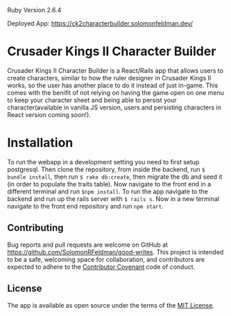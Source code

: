 Ruby Version 2.6.4

Deployed App: https://ck2characterbuilder.solomonfeldman.dev/

# Crusader Kings II Character Builder
Crusader Kings II Character Builder is a React/Rails app that allows users to create characters, similar to how the ruler designer in Crusader Kings II works, so the user has another place to do it instead of just in-game. This comes with the benifit of not relying on having the game open on one menu to keep your character sheet and being able to persist your character(available in vanilla JS version, users and persisting characters in React version coming soon!).

# Installation
To run the webapp in a development setting you need to first setup postgresql. Then clone the repository, from inside the backend, run ```$ bundle install```, then run ```$ rake db:create```, then migrate the db and seed it (in order to populate the traits table). Now navigate to the front end in a different terminal and run ```$npm install```. To run the app navigate to the backend and run up the rails server with ```$ rails s```. Now in a new terminal navigate to the front end repository and run ```npm start```.

## Contributing

Bug reports and pull requests are welcome on GitHub at https://github.com/SolomonRFeldman/good-writes. This project is intended to be a safe, welcoming space for collaboration, and contributors are expected to adhere to the [Contributor Covenant](http://contributor-covenant.org) code of conduct.

## License

The app is available as open source under the terms of the [MIT License](https://opensource.org/licenses/MIT).
